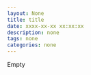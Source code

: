 ```yaml
---
layout: None
title: title
date: xxxx-xx-xx xx:xx:xx
description: none
tags: none
categories: none
---
```



Empty
